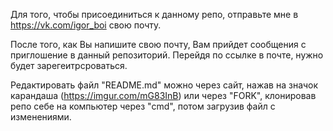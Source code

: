 Для того, чтобы присоединиться к данному репо, отправьте мне в https://vk.com/igor_boi свою почту.

После того, как Вы напишите свою почту, Вам прийдет сообщения с приглошение в данный репозиторий. Перейдя по ссылке в почте, нужно будет зарегеитрсроваться. 

Редактировать файл "README.md" можно через сайт, нажав на значок карандаша (https://imgur.com/mG83InB) или через "FORK", клонировав репо себе на компьютер через "cmd", потом загрузив файл с изменениями.
